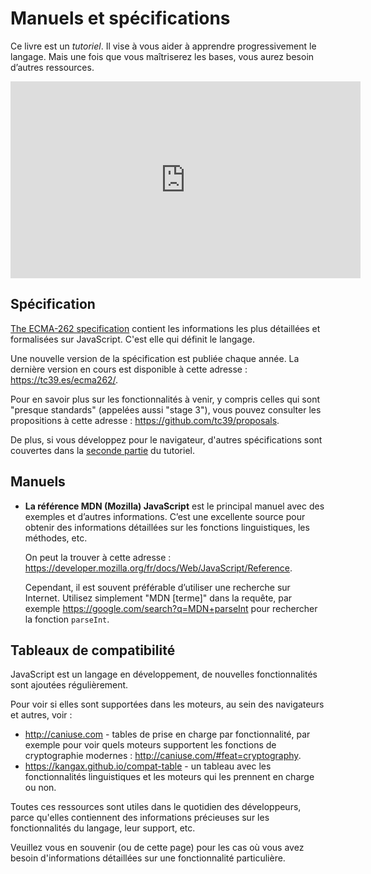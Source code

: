 # Manuels et spécifications

Ce livre est un *tutoriel*. Il vise à vous aider à apprendre progressivement le langage. Mais une fois que vous maîtriserez les bases, vous aurez besoin d’autres ressources.

<iframe width="560" height="315" src="https://www.youtube.com/embed/TqQs_MKMqwU" frameborder="0" allow="accelerometer; autoplay; clipboard-write; encrypted-media; gyroscope; picture-in-picture" allowfullscreen></iframe>

## Spécification

[The ECMA-262 specification](https://www.ecma-international.org/publications/standards/Ecma-262.htm) contient les informations les plus détaillées et formalisées sur JavaScript. C'est elle qui définit le langage.

Une nouvelle version de la spécification est publiée chaque année. La dernière version en cours est disponible à cette adresse : <https://tc39.es/ecma262/>.

Pour en savoir plus sur les fonctionnalités à venir, y compris celles qui sont "presque standards" (appelées aussi "stage 3"), vous pouvez consulter les propositions à cette adresse : <https://github.com/tc39/proposals>.

De plus, si vous développez pour le navigateur, d'autres spécifications sont couvertes dans la [seconde partie](info:browser-environment) du tutoriel.

## Manuels

- **La référence MDN (Mozilla) JavaScript** est le principal manuel avec des exemples et d’autres informations. C’est une excellente source pour obtenir des informations détaillées sur les fonctions linguistiques, les méthodes, etc.

    On peut la trouver à cette adresse : <https://developer.mozilla.org/fr/docs/Web/JavaScript/Reference>.

  Cependant, il est souvent préférable d’utiliser une recherche sur Internet. Utilisez simplement "MDN [terme]" dans la requête, par exemple <https://google.com/search?q=MDN+parseInt> pour rechercher la fonction `parseInt`.


## Tableaux de compatibilité

JavaScript est un langage en développement, de nouvelles fonctionnalités sont ajoutées régulièrement.

Pour voir si elles sont supportées dans les moteurs, au sein des navigateurs et autres, voir :

- <http://caniuse.com> - tables de prise en charge par fonctionnalité, par exemple pour voir quels moteurs supportent les fonctions de cryptographie modernes : <http://caniuse.com/#feat=cryptography>.
- <https://kangax.github.io/compat-table> - un tableau avec les fonctionnalités linguistiques et les moteurs qui les prennent en charge ou non.

Toutes ces ressources sont utiles dans le quotidien des développeurs, parce qu'elles contiennent des informations précieuses sur les fonctionnalités du langage, leur support, etc.

Veuillez vous en souvenir (ou de cette page) pour les cas où vous avez besoin d'informations détaillées sur une fonctionnalité particulière.